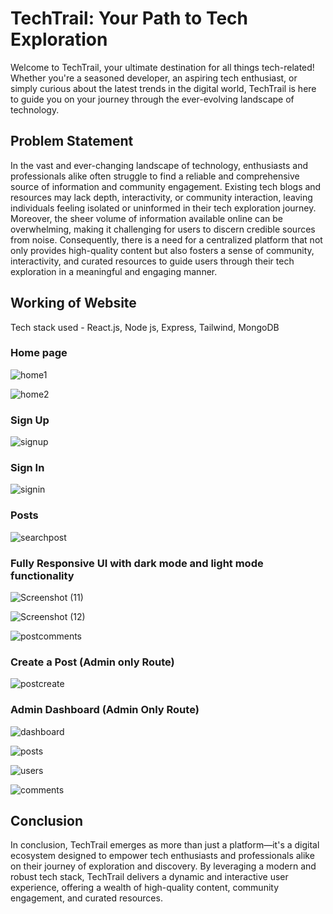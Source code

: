 # **TechTrail: Your Path to Tech Exploration**

Welcome to TechTrail, your ultimate destination for all things tech-related! Whether you're a seasoned developer, an aspiring tech enthusiast, or simply curious about the latest trends in the digital world, TechTrail is here to guide you on your journey through the ever-evolving landscape of technology.

## **Problem Statement**

In the vast and ever-changing landscape of technology, enthusiasts and professionals alike often struggle to find a reliable and comprehensive source of information and community engagement. Existing tech blogs and resources may lack depth, interactivity, or community interaction, leaving individuals feeling isolated or uninformed in their tech exploration journey. Moreover, the sheer volume of information available online can be overwhelming, making it challenging for users to discern credible sources from noise. Consequently, there is a need for a centralized platform that not only provides high-quality content but also fosters a sense of community, interactivity, and curated resources to guide users through their tech exploration in a meaningful and engaging manner. 

## **Working of Website**

Tech stack used - React.js, Node js, Express, Tailwind, MongoDB

### Home page

![home1](https://github.com/jashanp2005/TechTrail/assets/160238258/892559e1-c5c5-41c4-95d8-9d80fb34efa6)

![home2](https://github.com/jashanp2005/TechTrail/assets/160238258/cda22400-122f-4419-9f09-ce0263211091)

### Sign Up

![signup](https://github.com/jashanp2005/TechTrail/assets/160238258/bfd5d3e7-2339-4ecc-bd44-272051fef69f)

### Sign In 

![signin](https://github.com/jashanp2005/TechTrail/assets/160238258/3613c1f8-bc2e-4029-a5e3-dbcbbd4e475d)

### Posts

![searchpost](https://github.com/jashanp2005/TechTrail/assets/160238258/2987dbcf-4a1a-42e8-a6f8-9b8c30cda6db)

### Fully Responsive UI with dark mode and light mode functionality

![Screenshot (11)](https://github.com/jashanp2005/TechTrail/assets/160238258/47131820-eead-4523-a32a-662c66181af7)

![Screenshot (12)](https://github.com/jashanp2005/TechTrail/assets/160238258/bd167869-5840-422c-9ecc-0e0207c536c4)

![postcomments](https://github.com/jashanp2005/TechTrail/assets/160238258/b5afd8e9-0dfd-40cc-b51c-2cfb96ef26fa)

### Create a Post (Admin only Route)

![postcreate](https://github.com/jashanp2005/TechTrail/assets/160238258/45f0d19c-df1e-401e-bebd-c301d3dc87cc)

### Admin Dashboard (Admin Only Route)

![dashboard](https://github.com/jashanp2005/TechTrail/assets/160238258/b8dfc494-3554-47e4-8dee-4bb95e376e3e)

![posts](https://github.com/jashanp2005/TechTrail/assets/160238258/c9cc7258-83c7-43b7-bdeb-2a3872e12229)

![users](https://github.com/jashanp2005/TechTrail/assets/160238258/3a58c781-3517-4e68-ae5e-9c5346257f93)

![comments](https://github.com/jashanp2005/TechTrail/assets/160238258/c4320b12-60f5-4c76-9c20-cbf8588cb30e)

## **Conclusion**

In conclusion, TechTrail emerges as more than just a platform—it's a digital ecosystem designed to empower tech enthusiasts and professionals alike on their journey of exploration and discovery. By leveraging a modern and robust tech stack, TechTrail delivers a dynamic and interactive user experience, offering a wealth of high-quality content, community engagement, and curated resources. 
